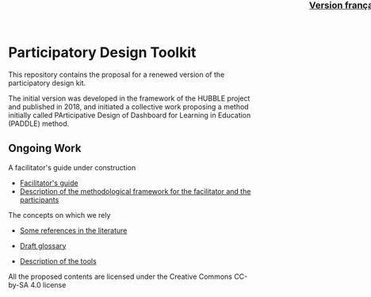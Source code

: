 # Participatory Design Toolkit 
<div style="position:absolute; right:-30px; top: 0 ; font-size: large;">
<strong><a href='./..'>Version française</a></strong>
</div>

This repository contains the proposal for a renewed version of the participatory design kit.

The initial version was developed in the framework of the HUBBLE project and published in 2018, and initiated a collective work proposing a method initially called PArticipative Design of Dashboard for Learning in Education (PADDLE) method.

## Ongoing Work

A facilitator's guide under construction
* [Facilitator's guide](guideAnimateur/indexGA.html)
* [Description of the methodological framework for the facilitator and the participants](guideAnimateur/cadreMethodo.html)

The concepts on which we rely
* [Some references in the literature](presentation/)
* [Draft glossary](presentation/glossaire.md)

 * [Description of the tools](outil/outils.md)


All the proposed contents are licensed under the Creative Commons CC-by-SA 4.0 license

